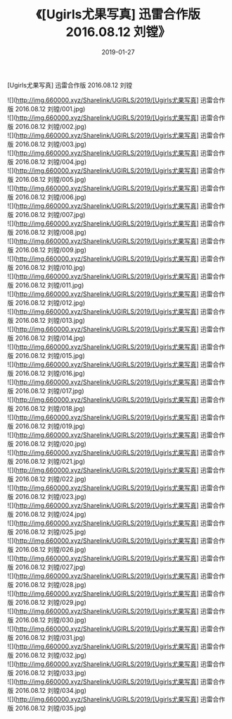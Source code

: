 ﻿---
layout: post
title:  《[Ugirls尤果写真] 迅雷合作版 2016.08.12 刘镗》
date:   2019-01-27
img: http://img.660000.xyz/Sharelink/UGIRLS/2019/[Ugirls尤果写真] 迅雷合作版 2016.08.12 刘镗/000.jpg
categories: [美女, 清纯, 唯美]
---

[Ugirls尤果写真] 迅雷合作版 2016.08.12 刘镗

 ![](http://img.660000.xyz/Sharelink/UGIRLS/2019/[Ugirls尤果写真] 迅雷合作版 2016.08.12 刘镗/001.jpg) <br>![](http://img.660000.xyz/Sharelink/UGIRLS/2019/[Ugirls尤果写真] 迅雷合作版 2016.08.12 刘镗/002.jpg) <br>![](http://img.660000.xyz/Sharelink/UGIRLS/2019/[Ugirls尤果写真] 迅雷合作版 2016.08.12 刘镗/003.jpg) <br>![](http://img.660000.xyz/Sharelink/UGIRLS/2019/[Ugirls尤果写真] 迅雷合作版 2016.08.12 刘镗/004.jpg) <br>![](http://img.660000.xyz/Sharelink/UGIRLS/2019/[Ugirls尤果写真] 迅雷合作版 2016.08.12 刘镗/005.jpg) <br>![](http://img.660000.xyz/Sharelink/UGIRLS/2019/[Ugirls尤果写真] 迅雷合作版 2016.08.12 刘镗/006.jpg) <br>![](http://img.660000.xyz/Sharelink/UGIRLS/2019/[Ugirls尤果写真] 迅雷合作版 2016.08.12 刘镗/007.jpg) <br>![](http://img.660000.xyz/Sharelink/UGIRLS/2019/[Ugirls尤果写真] 迅雷合作版 2016.08.12 刘镗/008.jpg) <br>![](http://img.660000.xyz/Sharelink/UGIRLS/2019/[Ugirls尤果写真] 迅雷合作版 2016.08.12 刘镗/009.jpg) <br>![](http://img.660000.xyz/Sharelink/UGIRLS/2019/[Ugirls尤果写真] 迅雷合作版 2016.08.12 刘镗/010.jpg) <br>![](http://img.660000.xyz/Sharelink/UGIRLS/2019/[Ugirls尤果写真] 迅雷合作版 2016.08.12 刘镗/011.jpg) <br>![](http://img.660000.xyz/Sharelink/UGIRLS/2019/[Ugirls尤果写真] 迅雷合作版 2016.08.12 刘镗/012.jpg) <br>![](http://img.660000.xyz/Sharelink/UGIRLS/2019/[Ugirls尤果写真] 迅雷合作版 2016.08.12 刘镗/013.jpg) <br>![](http://img.660000.xyz/Sharelink/UGIRLS/2019/[Ugirls尤果写真] 迅雷合作版 2016.08.12 刘镗/014.jpg) <br>![](http://img.660000.xyz/Sharelink/UGIRLS/2019/[Ugirls尤果写真] 迅雷合作版 2016.08.12 刘镗/015.jpg) <br>![](http://img.660000.xyz/Sharelink/UGIRLS/2019/[Ugirls尤果写真] 迅雷合作版 2016.08.12 刘镗/016.jpg) <br>![](http://img.660000.xyz/Sharelink/UGIRLS/2019/[Ugirls尤果写真] 迅雷合作版 2016.08.12 刘镗/017.jpg) <br>![](http://img.660000.xyz/Sharelink/UGIRLS/2019/[Ugirls尤果写真] 迅雷合作版 2016.08.12 刘镗/018.jpg) <br>![](http://img.660000.xyz/Sharelink/UGIRLS/2019/[Ugirls尤果写真] 迅雷合作版 2016.08.12 刘镗/019.jpg) <br>![](http://img.660000.xyz/Sharelink/UGIRLS/2019/[Ugirls尤果写真] 迅雷合作版 2016.08.12 刘镗/020.jpg) <br>![](http://img.660000.xyz/Sharelink/UGIRLS/2019/[Ugirls尤果写真] 迅雷合作版 2016.08.12 刘镗/021.jpg) <br>![](http://img.660000.xyz/Sharelink/UGIRLS/2019/[Ugirls尤果写真] 迅雷合作版 2016.08.12 刘镗/022.jpg) <br>![](http://img.660000.xyz/Sharelink/UGIRLS/2019/[Ugirls尤果写真] 迅雷合作版 2016.08.12 刘镗/023.jpg) <br>![](http://img.660000.xyz/Sharelink/UGIRLS/2019/[Ugirls尤果写真] 迅雷合作版 2016.08.12 刘镗/024.jpg) <br>![](http://img.660000.xyz/Sharelink/UGIRLS/2019/[Ugirls尤果写真] 迅雷合作版 2016.08.12 刘镗/025.jpg) <br>![](http://img.660000.xyz/Sharelink/UGIRLS/2019/[Ugirls尤果写真] 迅雷合作版 2016.08.12 刘镗/026.jpg) <br>![](http://img.660000.xyz/Sharelink/UGIRLS/2019/[Ugirls尤果写真] 迅雷合作版 2016.08.12 刘镗/027.jpg) <br>![](http://img.660000.xyz/Sharelink/UGIRLS/2019/[Ugirls尤果写真] 迅雷合作版 2016.08.12 刘镗/028.jpg) <br>![](http://img.660000.xyz/Sharelink/UGIRLS/2019/[Ugirls尤果写真] 迅雷合作版 2016.08.12 刘镗/029.jpg) <br>![](http://img.660000.xyz/Sharelink/UGIRLS/2019/[Ugirls尤果写真] 迅雷合作版 2016.08.12 刘镗/030.jpg) <br>![](http://img.660000.xyz/Sharelink/UGIRLS/2019/[Ugirls尤果写真] 迅雷合作版 2016.08.12 刘镗/031.jpg) <br>![](http://img.660000.xyz/Sharelink/UGIRLS/2019/[Ugirls尤果写真] 迅雷合作版 2016.08.12 刘镗/032.jpg) <br>![](http://img.660000.xyz/Sharelink/UGIRLS/2019/[Ugirls尤果写真] 迅雷合作版 2016.08.12 刘镗/033.jpg) <br>![](http://img.660000.xyz/Sharelink/UGIRLS/2019/[Ugirls尤果写真] 迅雷合作版 2016.08.12 刘镗/034.jpg) <br>![](http://img.660000.xyz/Sharelink/UGIRLS/2019/[Ugirls尤果写真] 迅雷合作版 2016.08.12 刘镗/035.jpg) <br>